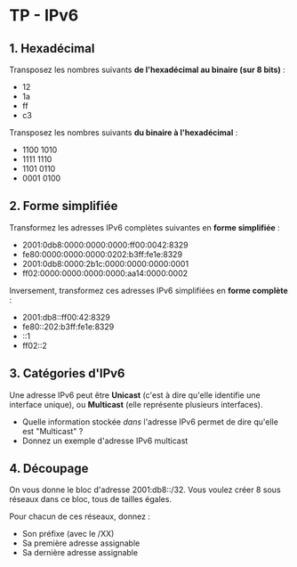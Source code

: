 # TP - IPv6

## 1. Hexadécimal

Transposez les nombres suivants **de l'hexadécimal au binaire (sur 8 bits)** :

- 12
- 1a
- ff
- c3

Transposez les nombres suivants **du binaire à l'hexadécimal** :

- 1100 1010
- 1111 1110
- 1101 0110
- 0001 0100

## 2. Forme simplifiée

Transformez les adresses IPv6 complètes suivantes en **forme simplifiée** :

- 2001:0db8:0000:0000:0000:ff00:0042:8329
- fe80:0000:0000:0000:0202:b3ff:fe1e:8329
- 2001:0db8:0000:2b1c:0000:0000:0000:0001
- ff02:0000:0000:0000:0000:aa14:0000:0002

Inversement, transformez ces adresses IPv6 simplifiées en **forme complète** :

- 2001:db8::ff00:42:8329
- fe80::202:b3ff:fe1e:8329
- ::1
- ff02::2

## 3. Catégories d'IPv6

Une adresse IPv6 peut être **Unicast** (c'est à dire qu'elle identifie une interface unique), ou **Multicast** (elle représente plusieurs interfaces).

- Quelle information stockée _dans_ l'adresse IPv6 permet de dire qu'elle est "Multicast" ?
- Donnez un exemple d'adresse IPv6 multicast

## 4. Découpage

On vous donne le bloc d'adresse 2001:db8::/32. Vous voulez créer 8 sous réseaux dans ce bloc, tous de tailles égales.

Pour chacun de ces réseaux, donnez :
- Son préfixe (avec le /XX)
- Sa première adresse assignable
- Sa dernière adresse assignable
